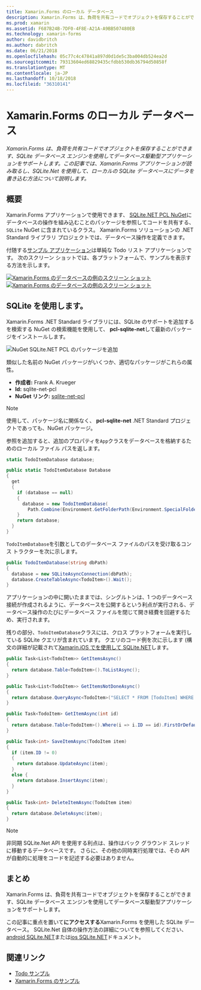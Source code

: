 ```yaml
---
title: Xamarin.Forms のローカル データベース
description: Xamarin.Forms は、負荷を共有コードでオブジェクトを保存することができます、SQLite データベース エンジンを使用してデータベース駆動型アプリケーションをサポートします。 この記事では、Xamarin.Forms アプリケーションが読み取るし、SQLite.Net を使用して、ローカルの SQLite データベースにデータを書き込む方法について説明します。
ms.prod: xamarin
ms.assetid: F687B24B-7DF0-4F8E-A21A-A9BB507480EB
ms.technology: xamarin-forms
author: davidbritch
ms.author: dabritch
ms.date: 06/21/2018
ms.openlocfilehash: 05c77c4c47841a897d0d1de5c3ba004db524ea2d
ms.sourcegitcommit: 79313604ed68829435cfdbb530db36794d50858f
ms.translationtype: MT
ms.contentlocale: ja-JP
ms.lasthandoff: 10/18/2018
ms.locfileid: "36310141"
---
```

# <a name="xamarinforms-local-databases"></a>Xamarin.Forms のローカル データベース

_Xamarin.Forms は、負荷を共有コードでオブジェクトを保存することができます、SQLite データベース エンジンを使用してデータベース駆動型アプリケーションをサポートします。この記事では、Xamarin.Forms アプリケーションが読み取るし、SQLite.Net を使用して、ローカルの SQLite データベースにデータを書き込む方法について説明します。_

## <a name="overview"></a>概要

Xamarin.Forms アプリケーションで使用できます、 [SQLite.NET PCL NuGet](https://www.nuget.org/packages/sqlite-net-pcl/)にデータベースの操作を組み込むことのパッケージを参照してコードを共有する、 `SQLite` NuGet に含まれているクラス。 Xamarin.Forms ソリューションの .NET Standard ライブラリ プロジェクトでは、データベース操作を定義できます。

付随する[サンプル アプリケーション](https://github.com/xamarin/xamarin-forms-samples/tree/master/Todo)は単純な Todo リスト アプリケーションです。 次のスクリーン ショットでは、各プラットフォームで、サンプルを表示する方法を示します。

[![Xamarin.Forms のデータベースの例のスクリーン ショット](databases-images/todo-list-sml.png "TodoList 最初のページのスクリーン ショット")](databases-images/todo-list.png#lightbox "TodoList 最初のページのスクリーン ショット") [ ![Xamarin.Forms のデータベースの例のスクリーン ショット](databases-images/todo-list-sml.png "TodoList 最初のページのスクリーン ショット")](databases-images/todo-list.png#lightbox "TodoList 最初のページのスクリーン ショット")

<a name="Using_SQLite_with_PCL" />

## <a name="using-sqlite"></a>SQLite を使用します。

Xamarin.Forms .NET Standard ライブラリには、SQLite のサポートを追加するを検索する NuGet の検索機能を使用して、 **pcl-sqlite-net**して最新のパッケージをインストールします。

![NuGet SQLite.NET PCL のパッケージを追加](databases-images/vs2017-sqlite-pcl-nuget.png "NuGet SQLite.NET PCL のパッケージの追加")

類似した名前の NuGet パッケージがいくつか、適切なパッケージがこれらの属性。

- **作成者:** Frank A. Krueger
- **Id:** sqlite-net-pcl
- **NuGet リンク:** [sqlite-net-pcl](https://www.nuget.org/packages/sqlite-net-pcl/)

> [!NOTE]
> 使用して、パッケージ名に関係なく、 **pcl-sqlite-net** .NET Standard プロジェクトであっても、NuGet パッケージ。

参照を追加すると、追加のプロパティを`App`クラスをデータベースを格納するためのローカル ファイル パスを返します。

```csharp
static TodoItemDatabase database;

public static TodoItemDatabase Database
{
  get
  {
    if (database == null)
    {
      database = new TodoItemDatabase(
        Path.Combine(Environment.GetFolderPath(Environment.SpecialFolder.LocalApplicationData), "TodoSQLite.db3"));
    }
    return database;
  }
}
```

`TodoItemDatabase`を引数としてのデータベース ファイルのパスを受け取るコンス トラクターを次に示します。

```csharp
public TodoItemDatabase(string dbPath)
{
  database = new SQLiteAsyncConnection(dbPath);
  database.CreateTableAsync<TodoItem>().Wait();
}
```

アプリケーションの中に開いたままでは、シングルトンは、1 つのデータベース接続が作成されるように、データベースを公開するという利点が実行される、データベース操作のたびにデータベース ファイルを閉じて開き経費を回避するため、実行されます。

残りの部分、`TodoItemDatabase`クラスには、クロス プラットフォームを実行している SQLite クエリが含まれています。 クエリのコード例を次に示します (構文の詳細が記載されて[Xamarin.iOS でを使用して SQLite.NET](~/ios/data-cloud/data/using-sqlite-orm.md)します。

```csharp
public Task<List<TodoItem>> GetItemsAsync()
{
  return database.Table<TodoItem>().ToListAsync();
}

public Task<List<TodoItem>> GetItemsNotDoneAsync()
{
  return database.QueryAsync<TodoItem>("SELECT * FROM [TodoItem] WHERE [Done] = 0");
}

public Task<TodoItem> GetItemAsync(int id)
{
  return database.Table<TodoItem>().Where(i => i.ID == id).FirstOrDefaultAsync();
}

public Task<int> SaveItemAsync(TodoItem item)
{
  if (item.ID != 0)
  {
    return database.UpdateAsync(item);
  }
  else {
    return database.InsertAsync(item);
  }
}

public Task<int> DeleteItemAsync(TodoItem item)
{
  return database.DeleteAsync(item);
}
```

> [!NOTE]
> 非同期 SQLite.Net API を使用する利点は、操作はバック グラウンド スレッドに移動するデータベースです。 さらに、その他の同時実行処理では、その API が自動的に処理をコードを記述する必要はありません。

## <a name="summary"></a>まとめ

Xamarin.Forms は、負荷を共有コードでオブジェクトを保存することができます、SQLite データベース エンジンを使用してデータベース駆動型アプリケーションをサポートします。

この記事に重点を置いて**にアクセスする**Xamarin.Forms を使用した SQLite データベース。 SQLite.Net 自体の操作方法の詳細についてを参照してください、 [android SQLite.NET](~/android/data-cloud/data-access/using-sqlite-orm.md)または[ios SQLite.NET](~/ios/data-cloud/data/using-sqlite-orm.md)ドキュメント。

## <a name="related-links"></a>関連リンク

- [Todo サンプル](https://developer.xamarin.com/samples/xamarin-forms/Todo/)
- [Xamarin.Forms のサンプル](https://developer.xamarin.com/samples/xamarin-forms/all/)

